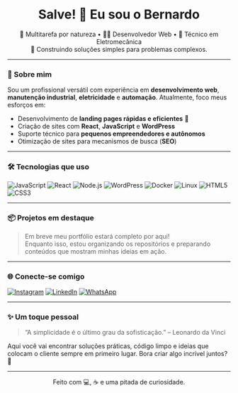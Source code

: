 <h1 align="center">Salve! 👋 Eu sou o Bernardo</h1>

<p align="center">
  🧠 Multitarefa por natureza &bull; 👨‍💻 Desenvolvedor Web &bull; 🔧 Técnico em Eletromecânica <br/>
  🚀 Construindo soluções simples para problemas complexos.
</p>

---

### 💼 Sobre mim

Sou um profissional versátil com experiência em **desenvolvimento web**, **manutenção industrial**, **eletricidade** e **automação**. Atualmente, foco meus esforços em:

- Desenvolvimento de **landing pages rápidas e eficientes** 🚀
- Criação de sites com **React**, **JavaScript** e **WordPress**
- Suporte técnico para **pequenos empreendedores e autônomos**
- Otimização de sites para mecanismos de busca (**SEO**)

---

### 🛠️ Tecnologias que uso

![JavaScript](https://img.shields.io/badge/JavaScript-F7DF1E?logo=javascript&logoColor=000)
![React](https://img.shields.io/badge/React-61DAFB?logo=react&logoColor=000)
![Node.js](https://img.shields.io/badge/Node.js-339933?logo=node.js&logoColor=fff)
![WordPress](https://img.shields.io/badge/WordPress-21759B?logo=wordpress&logoColor=fff)
![Docker](https://img.shields.io/badge/Docker-2496ED?logo=docker&logoColor=fff)
![Linux](https://img.shields.io/badge/Linux-FCC624?logo=linux&logoColor=000)
![HTML5](https://img.shields.io/badge/HTML5-E34F26?logo=html5&logoColor=fff)
![CSS3](https://img.shields.io/badge/CSS3-1572B6?logo=css3&logoColor=fff)

---

### 📦 Projetos em destaque

> Em breve meu portfólio estará completo por aqui!  
> Enquanto isso, estou organizando os repositórios e preparando conteúdos que mostram minhas ideias em ação.

---

### 🌐 Conecte-se comigo

[![Instagram](https://img.shields.io/badge/@bekno.dev-E4405F?style=flat&logo=instagram&logoColor=white)](https://instagram.com/bekno.dev)
[![LinkedIn](https://img.shields.io/badge/Bernardo%20LinkedIn-0077B5?style=flat&logo=linkedin&logoColor=white)](https://www.linkedin.com/in/SEULINKAQUI)
[![WhatsApp](https://img.shields.io/badge/WhatsApp-25D366?style=flat&logo=whatsapp&logoColor=white)](https://wa.me/SEUNUMEROAQUI)

---

### ✨ Um toque pessoal

> “A simplicidade é o último grau da sofisticação.” – Leonardo da Vinci

Aqui você vai encontrar soluções práticas, código limpo e ideias que colocam o cliente sempre em primeiro lugar. Bora criar algo incrível juntos? 🚀

---

<p align="center">
  Feito com 💻, ☕ e uma pitada de curiosidade.
</p>
